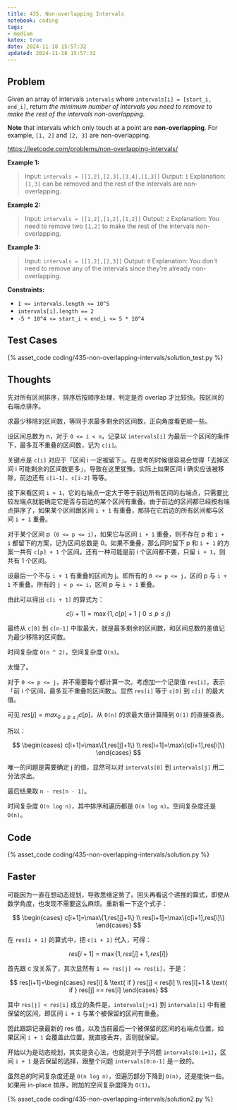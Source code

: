 ```yaml
---
title: 435. Non-overlapping Intervals
notebook: coding
tags:
- medium
katex: true
date: 2024-11-18 15:57:32
updated: 2024-11-18 15:57:32
---
```

## Problem

Given an array of intervals `intervals` where `intervals[i] = [start_i, end_i]`, return _the minimum number of intervals you need to remove to make the rest of the intervals non-overlapping_.

**Note** that intervals which only touch at a point are **non-overlapping**. For example, `[1, 2]` and `[2, 3]` are non-overlapping.

<https://leetcode.com/problems/non-overlapping-intervals/>

**Example 1:**

> Input: `intervals = [[1,2],[2,3],[3,4],[1,3]]`
> Output: `1`
> Explanation: `[1,3]` can be removed and the rest of the intervals are non-overlapping.

**Example 2:**

> Input: `intervals = [[1,2],[1,2],[1,2]]`
> Output: `2`
> Explanation: You need to remove two `[1,2]` to make the rest of the intervals non-overlapping.

**Example 3:**

> Input: `intervals = [[1,2],[2,3]]`
> Output: `0`
> Explanation: You don't need to remove any of the intervals since they're already non-overlapping.

**Constraints:**

- `1 <= intervals.length <= 10^5`
- `intervals[i].length == 2`
- `-5 * 10^4 <= start_i < end_i <= 5 * 10^4`

## Test Cases

{% asset_code coding/435-non-overlapping-intervals/solution_test.py %}

## Thoughts

先对所有区间排序，排序后按顺序处理，判定是否 overlap 才比较快。按区间的右端点排序。

求最少移除的区间数，等同于求最多剩余的区间数，正向角度看更顺一些。

设区间总数为 n，对于 `0 <= i < n`，记录以 `intervals[i]` 为最后一个区间的条件下，最多互不重叠的区间数，记为 `c[i]`。

关键点是 `c[i]` 对应于「区间 i 一定被留下」。在思考的时候很容易会觉得「去掉区间 i 可能剩余的区间数更多」，导致在这里犹豫。实际上如果区间 i 确实应该被移除，前边还有 `c[i-1]`、`c[i-2]` 等等。

接下来看区间 `i + 1`，它的右端点一定大于等于前边所有区间的右端点，只需要比较左端点就能确定它是否与前边的某个区间有重叠。由于前边的区间都已经按右端点排序了，如果某个区间跟区间 `i + 1` 有重叠，那排在它后边的所有区间都与区间 `i + 1` 重叠。

对于某个区间 p（`0 <= p <= i`），如果它与区间 `i + 1` 重叠，则不存在 p 和 `i + 1` 都留下的方案，记为区间总数是 0。如果不重叠，那么同时留下 p 和 `i + 1` 的方案一共有 `c[p] + 1` 个区间。还有一种可能是前 i 个区间都不要，只留 `i + 1`，则共有 1 个区间。

设最后一个不与 `i + 1` 有重叠的区间为 j。即所有的 `0 <= p <= j`，区间 p 与 `i + 1` 不重叠。所有的 `j < p <= i`，区间 p 与 `i + 1` 重叠。

由此可以得出 `c[i + 1]` 的算式为：

$$
c[i+1]=\max\{1,c[p]+1\mid 0\le p \le j\}
$$

最终从 `c[0]` 到 `c[n-1]` 中取最大，就是最多剩余的区间数，和区间总数的差值记为最少移除的区间数。

时间复杂度 `O(n ^ 2)`，空间复杂度 `O(n)`。

太慢了。

对于 `0 <= p <= j`，并不需要每个都计算一次。考虑加一个记录值 `res[i]`，表示「前 i 个区间，最多互不重叠的区间数」。显然 `res[i]` 等于 `c[0]` 到 `c[i]` 的最大值。

可见 $res[j] = max_{0\le p\le j}{c[p]}$，从 `O(n)` 的求最大值计算降到 `O(1)` 的直接查表。

所以：

$$
\begin{cases}
c[i+1]=\max\{1,res[j]+1\} \\
res[i+1]=\max\{c[i+1],res[i]\}
\end{cases}
$$

唯一的问题是需要确定 j 的值，显然可以对 `intervals[0]` 到 `intervals[j]` 用二分法求出。

最后结果取 `n - res[n - 1]`。

时间复杂度 `O(n log n)`，其中排序和遍历都是 `O(n log n)`。空间复杂度还是 `O(n)`。

## Code

{% asset_code coding/435-non-overlapping-intervals/solution.py %}

## Faster

可能因为一直在想动态规划，导致思维定势了。回头再看这个递推的算式，即使从数学角度，也发现不需要这么麻烦。重新看一下这个式子：

$$
\begin{cases}
c[i+1]=\max\{1,res[j]+1\} \\
res[i+1]=\max\{c[i+1],res[i]\}
\end{cases}
$$

在 `res[i + 1]` 的算式中，把 `c[i + 1]` 代入，可得：

$$
res[i+1]=\max\{1,res[j]+1,res[i]\}
$$

首先跟 c 没关系了，其次显然有 `1 <= res[j] <= res[i]`，于是：

$$
res[i+1]=\begin{cases}
res[i] & \text{ if } res[j] < res[i] \\
res[i]+1 & \text{ if } res[j] == res[i]
\end{cases}
$$

其中 `res[j] < res[i]` 成立的条件是，`intervals[j+1]` 到 `intervals[i]` 中有被保留的区间，即区间 `i + 1` 与某个被保留的区间有重叠。

因此跟踪记录最新的 res 值，以及当前最后一个被保留的区间的右端点位置，如果区间 `i + 1` 会覆盖此位置，就直接丢弃，否则就保留。

开始以为是动态规划，其实是贪心法，也就是对于子问题 `intervals[0:i+1]`，区间 `i + 1` 是否保留的选择，跟整个问题 `intervals[0:n-1]` 是一致的。

虽然总的时间复杂度还是 `O(n log n)`，但遍历部分下降到 `O(n)`，还是能快一些。如果用 in-place 排序，附加的空间复杂度降为 `O(1)`。

{% asset_code coding/435-non-overlapping-intervals/solution2.py %}
